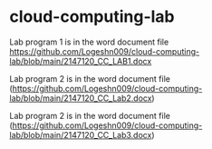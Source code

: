 # cloud-computing-lab

Lab program 1 is in the word document file  https://github.com/Logeshn009/cloud-computing-lab/blob/main/2147120_CC_LAB1.docx

Lab program 2 is in the word document file (https://github.com/Logeshn009/cloud-computing-lab/blob/main/2147120_CC_Lab2.docx)

Lab program 2 is in the word document file (https://github.com/Logeshn009/cloud-computing-lab/blob/main/2147120_CC_Lab3.docx)
